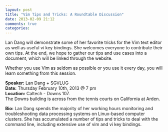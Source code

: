 ```yaml
---
layout: post
title: "Vim Tips and Tricks: A Roundtable Discussion"
date: 2013-02-09 21:12
comments: true
categories: 
---
```


Lan Dang will demonstrate some of her favorite tricks for the Vim text editor as well as useful vi key bindings. She welcomes everyone to contribute their own tips.  At the end, we hope to gather our tips and use cases into a document, which will be linked through the website.

Whether you use Vim as seldom as possible or you use it every day, you will learn something from this session.

__Speaker:__ Lan Dang + SGVLUG <br/>
__Date:__ Thursday February 10th, 2013 @ 7 pm <br/>
__Location:__ Caltech - Downs 107. <br/>
The Downs building is across from the tennis  courts on California at Arden. 

__Bio:__ Lan Dang spends the majority of her working hours monitoring and troubleshooting data processing systems on Linux-based computer clusters.  She has accumulated a number of tips and tricks to deal with the command line, including extensive use of vim and vi key bindings.
